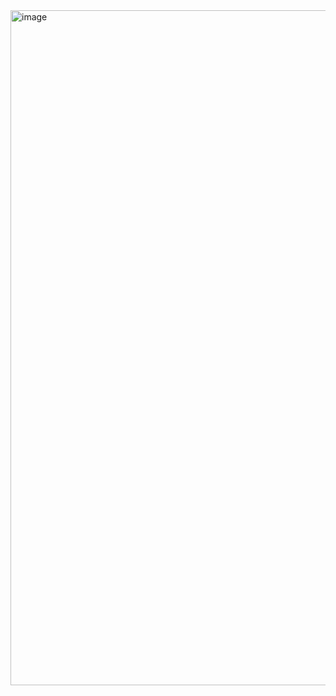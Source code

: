 <img width="1920" height="1080" alt="image" src="https://github.com/user-attachments/assets/3b01647c-e8bd-4cdd-8fad-6245436b33b2" />
